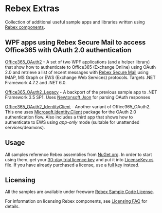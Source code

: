 ﻿Rebex Extras
============

Collection of additional useful sample apps and libraries written using
[Rebex components](https://www.rebex.net/total-pack/).


## WPF apps using Rebex Secure Mail to access Office365 with OAuth 2.0 authentication

[Office365_OAuth2](Office365_OAuth2) - A set of two WPF applications (and a helper library) that show how
to authenticate to Office365 (Exchange Online) using OAuth 2.0 and retrieve
a list of recent messages with [Rebex Secure Mail](https://www.rebex.net/secure-mail.net/)
using IMAP, MS Graph or EWS (Exchange Web Services) protocols. Targets .NET Framework 4.7.2 and .NET 6.0.

[Office365_OAuth2_Legacy](Office365_OAuth2_Legacy) - A backport of the previous sample app to
.NET Framework 3.5 SP1. Uses [Newtonsoft.Json](https://www.nuget.org/packages/Newtonsoft.Json/) for
parsing OAuth responses

[Office365_OAuth2_IdentityClient](Office365_OAuth2_IdentityClient) - Another variant
of Office365_OAuth2. This one uses [Microsoft.Identity.Client](https://www.nuget.org/packages/Microsoft.Identity.Client/)
package for the OAuth 2.0 authentication flow. Also includes a third app that shows how to
authenticate to EWS using *app-only* mode (suitable for unattended services/deamons).


## Usage

All samples reference Rebex assemblies from [NuGet.org](https://www.nuget.org/profiles/rebex).
In order to start using them, get your [30-day trial licence key](https://www.rebex.net/support/trial-key.aspx)
and put it into [LicenseKey.cs](LicenseKey.cs) file. If you have already purchased a license,
use a [full key](https://www.rebex.net/kb/license-keys/) instead.


## Licensing

All the samples are available under freeware [Rebex Sample Code License](LICENSE.txt).

For information on licensing Rebex components, see [Licensing FAQ](https://www.rebex.net/shop/faq/) for details.

